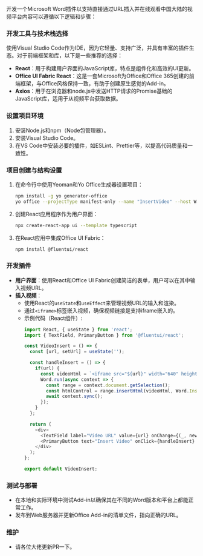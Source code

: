 开发一个Microsoft Word插件以支持直接通过URL插入并在线观看中国大陆的视频平台内容可以遵循以下逻辑和步骤：

### 开发工具与技术栈选择
使用Visual Studio Code作为IDE，因为它轻量、支持广泛，并具有丰富的插件生态。对于前端框架和库，以下是一些推荐的选择：

- **React**：用于构建用户界面的JavaScript库，特点是组件化和高效的UI更新。
- **Office UI Fabric React**：这是一套Microsoft为Office和Office 365创建的前端框架，与Office风格保持一致，有助于创建原生感觉的Add-in。
- **Axios**：用于在浏览器和node.js中发送HTTP请求的Promise基础的JavaScript库，适用于从视频平台获取数据。

### 设置项目环境
1. 安装Node.js和npm（Node包管理器）。
2. 安装Visual Studio Code。
3. 在VS Code中安装必要的插件，如ESLint、Prettier等，以提高代码质量和一致性。

### 项目创建与结构设置
1. 在命令行中使用Yeoman和Yo Office生成器设置项目：
   ```bash
   npm install -g yo generator-office
   yo office --projectType manifest-only --name "InsertVideo" --host Word --ts true
   ```
2. 创建React应用程序作为用户界面：
   ```bash
   npx create-react-app ui --template typescript
   ```
3. 在React应用中集成Office UI Fabric：
   ```bash
   npm install @fluentui/react
   ```

### 开发插件
- **用户界面**：使用React和Office UI Fabric创建简洁的表单，用户可以在其中输入视频URL。
- **插入视频**：
  - 使用React的`useState`和`useEffect`来管理视频URL的输入和渲染。
  - 通过`<iframe>`标签嵌入视频，确保视频链接是支持iframe嵌入的。
  - 示例代码（React组件）:
    ```javascript
    import React, { useState } from 'react';
    import { TextField, PrimaryButton } from '@fluentui/react';

    const VideoInsert = () => {
      const [url, setUrl] = useState('');

      const handleInsert = () => {
        if(url) {
          const videoHtml = `<iframe src="${url}" width="640" height="360" frameborder="0" allowfullscreen></iframe>`;
          Word.run(async context => {
            const range = context.document.getSelection();
            const htmlControl = range.insertHtml(videoHtml, Word.InsertLocation.replace);
            await context.sync();
          });
        }
      };

      return (
        <div>
          <TextField label="Video URL" value={url} onChange={(_, newVal) => setUrl(newVal || '')} />
          <PrimaryButton text="Insert Video" onClick={handleInsert} />
        </div>
      );
    };

    export default VideoInsert;
    ```
  
### 测试与部署
- 在本地和实际环境中测试Add-in以确保其在不同的Word版本和平台上都能正常工作。
- 发布到Web服务器并更新Office Add-in的清单文件，指向正确的URL。

### 维护
- 请各位大佬更新PR一下。

